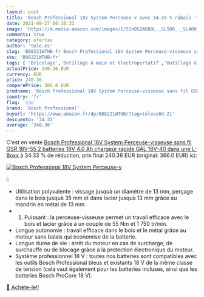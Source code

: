 ```yaml
---
layout: post
title: 'Bosch Professional 18V System Perceuse-v avec 34.33 % rabais '
date: 2021-09-27 06:10:33
image: 'https://m.media-amazon.com/images/I/51nQS2AGB9L._SL500_._SL400_.jpg'
comments: true
category: ofertas
author: 'tole.es'
slug: 'B08221WTHB-fr Bosch Professional 18V System Perceuse-visseuse sans fil...'
sku: 'B08221WTHB-fr'
tags: [ 'Bricolage','Outillage à main et électroportatif','Outillage électroportatif','Perceuse-visseuse','Perceuses','bosch professional', ]
actualPrice: 240.36 EUR
currency: EUR
price: 240.36
comparePrice: 366.0 EUR
prodname: 'Bosch Professional 18V System Perceuse-visseuse sans fil GSR 18V-55  2 batteries 18V 4.0 Ah  chargeur rapide GAL 18V-40  dans une L-Boxx '
country: 'fr'
flag: '🇫🇷'
brand: 'Bosch Professional'
buyurl: 'https://www.amazon.fr/dp/B08221WTHB/?tag=tolees0d-21'
descuento: '34.33'
average: '240.36'
---
```


C'est en vente [Bosch Professional 18V System Perceuse-visseuse sans fil GSR 18V-55  2 batteries 18V 4.0 Ah  chargeur rapide GAL 18V-40  dans une L-Boxx ](https://www.amazon.fr/dp/B08221WTHB/?tag=tolees0d-21)  à  34.33 % de réduction, prix final  240.36 EUR (original: 366.0 EUR) ici:

[![Bosch Professional 18V System Perceuse-v](https://m.media-amazon.com/images/I/51nQS2AGB9L._SL500_._SL400_.jpg)](https://www.amazon.fr/dp/B08221WTHB/?tag=tolees0d-21)

ℹ️:

- Utilisation polyvalente : vissage jusquà un diamètre de 13 mm, perçage dans le bois jusquà 35 mm et dans lacier jusquà 13 mm grâce au mandrin en métal de 13 mm.
- 1. Puissant : la perceuse-visseuse permet un travail efficace avec le bois et lacier grâce à un couple de 55 Nm et 1 750 tr/min.
- Longue autonomie : travail efficace dans le bois et le métal grâce au moteur sans balais qui économise de la batterie.
- Longue durée de vie : arrêt du moteur en cas de surcharge, de surchauffe ou de blocage grâce à la protection électronique du moteur.
- Système professionnel 18 V : toutes nos batteries sont compatibles avec les outils Bosch Professional bleus et existants 18 V de la même classe de tension (cela vaut également pour les batteries incluses, ainsi que les batteries Bosch ProCore 18 V).

[🛒 Achète-le!!](https://www.amazon.fr/dp/B08221WTHB/?tag=tolees0d-21)
